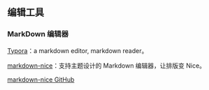 ## 编辑工具

### MarkDown 编辑器

[Typora](https://typora.io)：a markdown editor, markdown reader。

[markdown-nice](https://mdnice.com/)：支持主题设计的 Markdown 编辑器，让排版变 Nice。 

[markdown-nice GitHub](https://github.com/mdnice/markdown-nice)

